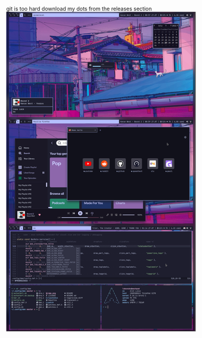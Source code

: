 git is too hard download my dots from the releases section
![screenshot](https://raw.githubusercontent.com/lubunuku/dots/main/montage.png)
